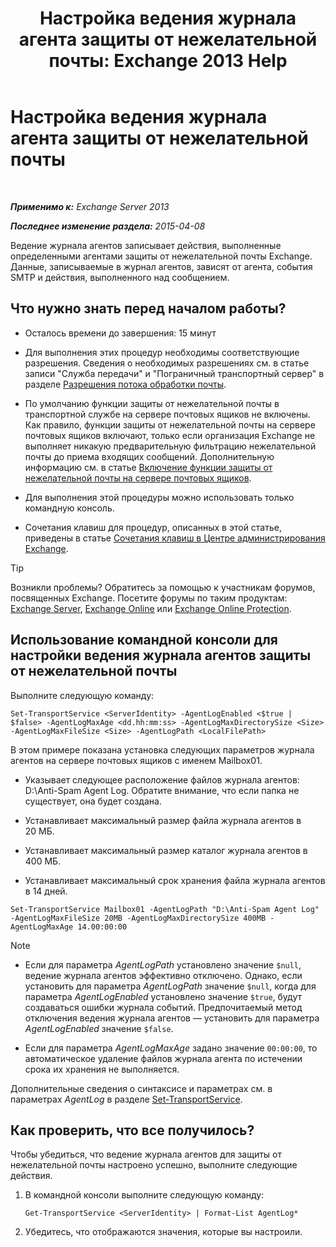 ﻿---
title: 'Настройка ведения журнала агента защиты от нежелательной почты: Exchange 2013 Help'
TOCTitle: Настройка ведения журнала агента защиты от нежелательной почты
ms:assetid: df157ca3-ad8e-4302-acbc-5fbb8570c21d
ms:mtpsurl: https://technet.microsoft.com/ru-ru/library/Bb691337(v=EXCHG.150)
ms:contentKeyID: 50489218
ms.date: 04/30/2018
mtps_version: v=EXCHG.150
ms.translationtype: HT
---

# Настройка ведения журнала агента защиты от нежелательной почты

 

_**Применимо к:** Exchange Server 2013_

_**Последнее изменение раздела:** 2015-04-08_

Ведение журнала агентов записывает действия, выполненные определенными агентами защиты от нежелательной почты Exchange. Данные, записываемые в журнал агентов, зависят от агента, события SMTP и действия, выполненного над сообщением.

## Что нужно знать перед началом работы?

  - Осталось времени до завершения: 15 минут

  - Для выполнения этих процедур необходимы соответствующие разрешения. Сведения о необходимых разрешениях см. в статье записи "Служба передачи" и "Пограничный транспортный сервер" в разделе [Разрешения потока обработки почты](mail-flow-permissions-exchange-2013-help.md).

  - По умолчанию функции защиты от нежелательной почты в транспортной службе на сервере почтовых ящиков не включены. Как правило, функции защиты от нежелательной почты на сервере почтовых ящиков включают, только если организация Exchange не выполняет никакую предварительную фильтрацию нежелательной почты до приема входящих сообщений. Дополнительную информацию см. в статье [Включение функции защиты от нежелательной почты на сервере почтовых ящиков](enable-anti-spam-functionality-on-mailbox-servers-exchange-2013-help.md).

  - Для выполнения этой процедуры можно использовать только командную консоль.

  - Сочетания клавиш для процедур, описанных в этой статье, приведены в статье [Сочетания клавиш в Центре администрирования Exchange](keyboard-shortcuts-in-the-exchange-admin-center-exchange-online-protection-help.md).

> [!TIP]  
> Возникли проблемы? Обратитесь за помощью к участникам форумов, посвященных Exchange. Посетите форумы по таким продуктам: <a href="https://go.microsoft.com/fwlink/p/?linkid=60612">Exchange Server</a>, <a href="https://go.microsoft.com/fwlink/p/?linkid=267542">Exchange Online</a> или <a href="https://go.microsoft.com/fwlink/p/?linkid=285351">Exchange Online Protection</a>.


## Использование командной консоли для настройки ведения журнала агентов защиты от нежелательной почты

Выполните следующую команду:

    Set-TransportService <ServerIdentity> -AgentLogEnabled <$true | $false> -AgentLogMaxAge <dd.hh:mm:ss> -AgentLogMaxDirectorySize <Size> -AgentLogMaxFileSize <Size> -AgentLogPath <LocalFilePath>

В этом примере показана установка следующих параметров журнала агентов на сервере почтовых ящиков с именем Mailbox01.

  -  Указывает следующее расположение файлов журнала агентов: D:\\Anti-Spam Agent Log. Обратите внимание, что если папка не существует, она будет создана.

  -  Устанавливает максимальный размер файла журнала агентов в 20 МБ.

  -  Устанавливает максимальный размер каталог журнала агентов в 400 МБ.

  -  Устанавливает максимальный срок хранения файла журнала агентов в 14 дней.

<!-- end list -->

    Set-TransportService Mailbox01 -AgentLogPath "D:\Anti-Spam Agent Log" -AgentLogMaxFileSize 20MB -AgentLogMaxDirectorySize 400MB -AgentLogMaxAge 14.00:00:00

> [!NOTE]  
> <ul><li><p>Если для параметра <em>AgentLogPath</em> установлено значение <code>$null</code>, ведение журнала агентов эффективно отключено. Однако, если установить для параметра <em>AgentLogPath</em> значение <code>$null</code>, когда для параметра <em>AgentLogEnabled</em> установлено значение <code>$true</code>, будут создаваться ошибки журнала событий. Предпочитаемый метод отключения ведения журнала агентов — установить для параметра <em>AgentLogEnabled</em> значение <code>$false</code>.</p></li>
> <li><p>Если для параметра <em>AgentLogMaxAge</em> задано значение <code>00:00:00</code>, то автоматическое удаление файлов журнала агента по истечении срока их хранения не выполняется.</p></li>
</ul>


Дополнительные сведения о синтаксисе и параметрах см. в параметрах *AgentLog* в разделе [Set-TransportService](https://technet.microsoft.com/ru-ru/library/jj215682\(v=exchg.150\)).

## Как проверить, что все получилось?

Чтобы убедиться, что ведение журнала агентов для защиты от нежелательной почты настроено успешно, выполните следующие действия.

1.  В командной консоли выполните следующую команду:
    
        Get-TransportService <ServerIdentity> | Format-List AgentLog*

2.  Убедитесь, что отображаются значения, которые вы настроили.

